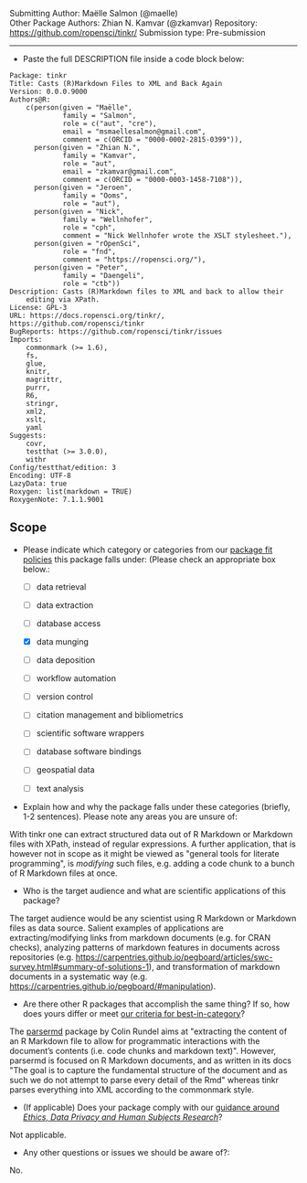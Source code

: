 Submitting Author: Maëlle Salmon (@maelle)  
Other Package Authors: Zhian N. Kamvar (@zkamvar)
Repository:  <!--repourl-->https://github.com/ropensci/tinkr/<!--end-repourl-->
Submission type: <!--submission-type-->Pre-submission<!--end-submission-type-->

---

-   Paste the full DESCRIPTION file inside a code block below:

```
Package: tinkr
Title: Casts (R)Markdown Files to XML and Back Again
Version: 0.0.0.9000
Authors@R: 
    c(person(given = "Maëlle",
             family = "Salmon",
             role = c("aut", "cre"),
             email = "msmaellesalmon@gmail.com",
             comment = c(ORCID = "0000-0002-2815-0399")),
      person(given = "Zhian N.",
             family = "Kamvar",
             role = "aut",
             email = "zkamvar@gmail.com",
             comment = c(ORCID = "0000-0003-1458-7108")),
      person(given = "Jeroen",
             family = "Ooms",
             role = "aut"),
      person(given = "Nick",
             family = "Wellnhofer",
             role = "cph",
             comment = "Nick Wellnhofer wrote the XSLT stylesheet."),
      person(given = "rOpenSci",
             role = "fnd",
             comment = "https://ropensci.org/"),
      person(given = "Peter",
             family = "Daengeli",
             role = "ctb"))
Description: Casts (R)Markdown files to XML and back to allow their
    editing via XPath.
License: GPL-3
URL: https://docs.ropensci.org/tinkr/, https://github.com/ropensci/tinkr
BugReports: https://github.com/ropensci/tinkr/issues
Imports: 
    commonmark (>= 1.6),
    fs,
    glue,
    knitr,
    magrittr,
    purrr,
    R6,
    stringr,
    xml2,
    xslt,
    yaml
Suggests: 
    covr,
    testthat (>= 3.0.0),
    withr
Config/testthat/edition: 3
Encoding: UTF-8
LazyData: true
Roxygen: list(markdown = TRUE)
RoxygenNote: 7.1.1.9001
```


## Scope 

- Please indicate which category or categories from our [package fit policies](https://ropensci.github.io/dev_guide/policies.html#package-categories) this package falls under: (Please check an appropriate box below.:

	- [ ] data retrieval
	- [ ] data extraction
	- [ ] database access
	- [x] data munging
	- [ ] data deposition
	- [ ] workflow automation
	- [ ] version control
	- [ ] citation management and bibliometrics
	- [ ] scientific software wrappers
	- [ ] database software bindings
	- [ ] geospatial data
	- [ ] text analysis
	

- Explain how and why the package falls under these categories (briefly, 1-2 sentences).  Please note any areas you are unsure of:

With tinkr one can extract structured data out of R Markdown or Markdown files with XPath, instead of regular expressions.
A further application, that is however not in scope as it might be viewed as "general tools for literate programming", is _modifying_ such files, e.g. adding a code chunk to a bunch of R Markdown files at once.

-   Who is the target audience and what are scientific applications of this package?  

The target audience would be any scientist using R Markdown or Markdown files as data source. Salient examples of applications are extracting/modifying links from markdown documents (e.g. for CRAN checks), analyzing patterns of markdown features in documents across repositories (e.g. https://carpentries.github.io/pegboard/articles/swc-survey.html#summary-of-solutions-1), and transformation of markdown documents in a systematic way (e.g. https://carpentries.github.io/pegboard/#manipulation).

-   Are there other R packages that accomplish the same thing? If so, how does yours differ or meet [our criteria for best-in-category](https://ropensci.github.io/dev_guide/policies.html#overlap)?

The [parsermd](https://rundel.github.io/parsermd/articles/parsermd.html) package by Colin Rundel aims at "extracting the content of an R Markdown file to allow for programmatic interactions with the document’s contents (i.e. code chunks and markdown text)".
However, parsermd is focused on R Markdown documents, and as written in its docs "The goal is to capture the fundamental structure of the document and as such we do not attempt to parse every detail of the Rmd" whereas tinkr parses everything into XML according to the commonmark style.

-   (If applicable) Does your package comply with our [guidance around _Ethics, Data Privacy and Human Subjects Research_](https://devguide.ropensci.org/policies.html#ethics-data-privacy-and-human-subjects-research)?

Not applicable.

-  Any other questions or issues we should be aware of?:

No.
